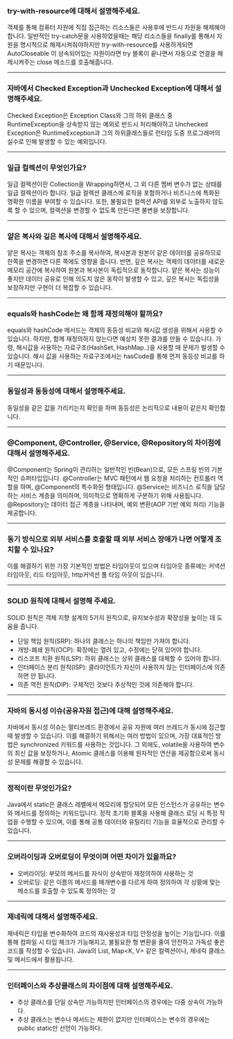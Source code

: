 ### try-with-resource에 대해서 설명해주세요.
객체를 통해 컴퓨터 자원에 직접 접근하는 리소스들은 사용후에 반드시 자원을 해제해야합니다.
일반적인 try-catch문을 사용하였을때는 해당 리소스들을 finally를 통해서 자원을 명시적으로 해제시켜줘야하지만 try-with-resource를 사용하게되면 
AutoCloseable 이 상속되어있는 자원이라면 try 블록이 끝나면서 자동으로 연결을 해제시켜주는 close 메소드를 호출해줍니다.

---

### 자바에서 Checked Exception과 Unchecked Exception에 대해서 설명해주세요.
Checked Exception은 Exception Class와 그의 하위 클래스 중 RuntimeException을 상속받지 않는 예외로 반드시 처리해야하고 
Unchecked Exception은 RuntimeException과 그의 하위클래스들로 런타임 도중 프로그래머의 실수로 인해 발생할 수 있는 예외입니다.

---

### 일급 컬렉션이 무엇인가요?
일급 컬렉션이란 Collection을 Wrapping하면서, 그 외 다른 멤버 변수가 없는 상태를 일급 컬렉션이라 합니다.
일급 컬렉션 클래스에 로직을 포함하거나 비즈니스에 특화된 명확한 이름을 부여할 수 있습니다. 
또한, 불필요한 컬렉션 API를 외부로 노출하지 않도록 할 수 있으며, 
컬렉션을 변경할 수 없도록 만든다면 불변을 보장합니다.

---

### 얕은 복사와 깊은 복사에 대해서 설명해주세요.
얕은 복사는 객체의 참조 주소를 복사하여, 복사본과 원본이 같은 데이터를 공유하므로 한쪽을 변경하면 다른 쪽에도 영향을 줍니다.
반면, 깊은 복사는 객체의 데이터를 새로운 메모리 공간에 복사하여 원본과 복사본이 독립적으로 동작합니다. 
얕은 복사는 성능이 좋지만 데이터 공유로 인해 의도치 않은 동작이 발생할 수 있고, 깊은 복사는 독립성을 보장하지만 구현이 더 복잡할 수 있습니다.

---

### equals와 hashCode는 왜 함께 재정의해야 할까요?
equals와 hashCode 메서드는 객체의 동등성 비교와 해시값 생성을 위해서 사용할 수 있습니다. 하지만, 함께 재정의하지 않는다면 예상치 못한 결과를 만들 수 있습니다. 가령, 해시값을 사용하는 자료구조(HashSet, HashMap..)을 사용할 때 문제가 발생할 수 있습니다.
해시 값을 사용하는 자료구조에서는 hasCode를 통해 먼저 동등성 비교를 하기 때문입니다.

---

### 동일성과 동등성에 대해서 설명해주세요.
동일성을 같은 값을 가리키는지 확인을 하며 동등성은 논리적으로 내용이 같은지 확인합니다.

---

### @Component, @Controller, @Service, @Repository의 차이점에 대해서 설명해주세요.
@Component는 Spring이 관리하는 일반적인 빈(Bean)으로, 모든 스프링 빈의 기본적인 슈퍼타입입니다.
@Controller는 MVC 패턴에서 웹 요청을 처리하는 컨트롤러 역할을 하며, @Component의 특수화된 형태입니다.
@Service는 비즈니스 로직을 담당하는 서비스 계층을 의미하며, 의미적으로 명확하게 구분하기 위해 사용됩니다.
@Repository는 데이터 접근 계층을 나타내며, 예외 변환(AOP 기반 예외 처리) 기능을 제공합니다.

---
###  동기 방식으로 외부 서비스를 호출할 때 외부 서비스 장애가 나면 어떻게 조치할 수 있나요?
이를 해결하기 위한 가장 기본적인 방법은 타임아웃이 있으며 타임아웃 종류에는 커넥션 타임아웃, 리드 타임아웃, http커넥션 풀 타임 아웃이 있습니다.

---
### SOLID 원칙에 대해서 설명해 주세요.
SOLID 원칙은 객체 지향 설계의 5가지 원칙으로, 유지보수성과 확장성을 높이는 데 도움을 줍니다.

- 단일 책임 원칙(SRP): 하나의 클래스는 하나의 책임만 가져야 합니다.
- 개방-폐쇄 원칙(OCP): 확장에는 열려 있고, 수정에는 닫혀 있어야 합니다.
- 리스코프 치환 원칙(LSP): 하위 클래스는 상위 클래스를 대체할 수 있어야 합니다.
- 인터페이스 분리 원칙(ISP): 클라이언트가 자신이 사용하지 않는 인터페이스에 의존하면 안 됩니다.
- 의존 역전 원칙(DIP): 구체적인 것보다 추상적인 것에 의존해야 합니다.

---
### 자바의 동시성 이슈(공유자원 접근)에 대해 설명해주세요.
자바에서 동시성 이슈는 멀티쓰레드 환경에서 공유 자원에 여러 쓰레드가 동시에 접근할 때 발생할 수 있습니다. 이를 해결하기 위해서는 여러 방법이 있으며, 가장 대표적인 방법은 synchronized 키워드를 사용하는 것입니다. 
그 외에도, volatile을 사용하여 변수의 최신 값을 보장하거나, Atomic 클래스를 이용해 원자적인 연산을 제공함으로써 동시성 문제를 해결할 수 있습니다.

---
### 정적이란 무엇인가요?
Java에서 static은 클래스 레벨에서 메모리에 할당되어 모든 인스턴스가 공유하는 변수와 메서드를 정의하는 키워드입니다. 정적 초기화 블록을 사용해 클래스 로딩 시 특정 작업을 수행할 수 있으며, 이를 통해 공통 데이터와 유틸리티 기능을 효율적으로 관리할 수 있습니다.

---
### 오버라이딩과 오버로딩이 무엇이며 어떤 차이가 있을까요?
- 오버라이딩: 부모의 메서드를 자식이 상속받아 재정의하여 사용하는 것
- 오버로딩: 같은 이름의 메서드를 매개변수를 다르게 하여 정의하여 각 상황에 맞는 메소드를 호출할 수 있도록 정의하는 것

---
### 제네릭에 대해서 설명해주세요.
제네릭은 타입을 변수화하여 코드의 재사용성과 타입 안정성을 높이는 기능입니다. 이를 통해 컴파일 시 타입 체크가 가능해지고, 불필요한 형 변환을 줄여 안전하고 가독성 좋은 코드를 작성할 수 있습니다. Java의 List<T>, Map<K, V> 같은 컬렉션이나, 제네릭 클래스 및 메서드에서 활용됩니다.

---
### 인터페이스와 추상클래스의 차이점에 대해 설명해주세요.
- 추상 클래스를 단일 상속만 가능하지만 인터페이스의 경우에는 다중 상속이 가능하다.
- 추상 클래스는 변수나 메서드는 제한이 없지만 인터페이스는 변수의 경우에는 public static만 선언이 가능하다.
